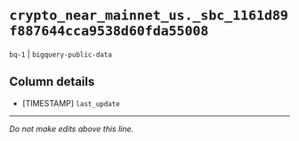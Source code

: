 # `crypto_near_mainnet_us._sbc_1161d89f887644cca9538d60fda55008`
`bq-1` | `bigquery-public-data`

## Column details
* [TIMESTAMP] `last_update`

-------------------------------------------------------------------------------
*Do not make edits above this line.*
